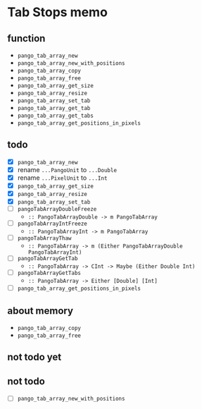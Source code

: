 Tab Stops memo
==============

function
--------

* `pango_tab_array_new`
* `pango_tab_array_new_with_positions`
* `pango_tab_array_copy`
* `pango_tab_array_free`
* `pango_tab_array_get_size`
* `pango_tab_array_resize`
* `pango_tab_array_set_tab`
* `pango_tab_array_get_tab`
* `pango_tab_array_get_tabs`
* `pango_tab_array_get_positions_in_pixels`

todo
----

* [x] `pango_tab_array_new`
* [x] rename `...PangoUnit` to `...Double`
* [x] rename `...PixelUnit` to `...Int`
* [x] `pango_tab_array_get_size`
* [x] `pango_tab_array_resize`
* [x] `pango_tab_array_set_tab`
* [ ] `pangoTabArrayDoubleFreeze`
	+ `:: PangoTabArrayDouble -> m PangoTabArray`
* [ ] `pangoTabArrayIntFreeze`
	+ `:: PangoTabArrayInt -> m PangoTabArray`
* [ ] `pangoTabArrayThaw`
	+ `:: PangoTabArray -> m (Either PangoTabArrayDouble PangoTabArrayInt)`
* [ ] `pangoTabArrayGetTab`
	+ `:: PangoTabArray -> CInt -> Maybe (Either Double Int)`
* [ ] `pangoTabArrayGetTabs`
	+ `:: PangoTabArray -> Either [Double] [Int]`
* [ ] `pango_tab_array_get_positions_in_pixels`

about memory
------------

* `pango_tab_array_copy`
* `pango_tab_array_free`

not todo yet
------------

not todo
--------

* [ ] `pango_tab_array_new_with_positions`
